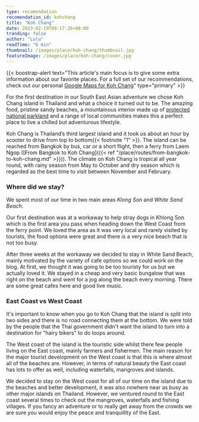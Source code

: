 ```yaml
---
type: recomendation
recomendation_id: kohchang
title: "Koh Chang"
date: 2023-02-19T09:17:26+08:00
tranding: false
author: "Lulu"
readTime: "6 min"
thumbnail: /images/place/koh-chang/thumbnail.jpg
featureImage: /images/place/koh-chang/cover.jpg
---
```


{{< boostrap-alert text="This article's main focus is to give some extra information about our favorite places. For a full set of our recommendations, check out our personal [Google Maps for Koh Chang](www.ourgooglemapwhenexists.com)" type="primary" >}}

For the first destination in our South East Asian adventure we chose Koh Chang island in Thailand and what a choice it turned out to be. The amazing food, pristine sandy beaches, a mountainous interior made up of [protected national parkland](https://www.thainationalparks.com/mu-ko-chang-national-park) and a range of local communities makes this a perfect place to live a chilled but adventurous lifestyle.

Koh Chang is Thailand’s third largest island and it took us about an hour by scooter to drive from top to bottom{{< footnote "1" >}}. The island can be reached from Bangkok by bus, car or a short flight, then a ferry from Laem Ngop ([From Bangkok to Koh Chang]({{< ref "/place/routes/from-bangkok-to-koh-chang.md" >}})). The climate on Koh Chang is tropical all year round, with rainy season from May to October and dry season which is regarded as the best time to visit between November and February.

### Where did we stay?

We spent most of our time in two main areas *Klong Son* and *White Sand Beach*.

Our first destination was at a workaway to help stray dogs in Khlong Son which is the first area you pass when heading down the West Coast from the ferry point. We loved the area as it was very local and rarely visited by tourists, the food options were great and there is a very nice beach that is not too busy.

After three weeks at the workaway we decided to stay in White Sand Beach, mainly motivated by the variety of cafe options so we could work on the blog. At first, we thought it was going to be too touristy for us but we actually loved it. We stayed in a cheap and very basic bungalow that was right on the beach and went for a jog along the beach every morning. There are some great cafes here and good live music.

### East Coast vs West Coast

It's important to know when you go to Koh Chang that the island is split into two sides and there is no road connecting them at the bottom. We were told by the people that the Thai government didn't want the island to turn into a destination for "hairy bikers" to do loops around.

The West coast of the island is the touristic side whilst there few people living on the East coast, mainly farmers and fishermen. The main reason for the major tourist development on the West coast is that this is where almost all of the beaches are. However, in terms of natural beauty the East coast has lots to offer as well, including waterfalls, mangroves and islands.

We decided to stay on the West coast for all of our time on the island due to the beaches and better development, it was also nowhere near as busy as other major islands on Thailand. However, we ventured round to the East coast several times to check out the mangroves, waterfalls and fishing villages. If you fancy an adventure or to really get away from the crowds we are sure you would enjoy the peace and tranquillity of the East.
